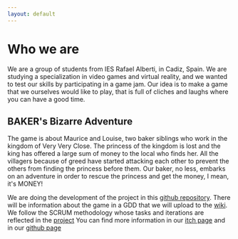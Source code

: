 ```yaml
---
layout: default
---
```

# Who we are
We are a group of students from IES Rafael Alberti, in Cadiz, Spain. We are studying a specialization in video games and virtual reality, and we wanted to test our skills by participating in a game jam. Our idea is to make a game that we ourselves would like to play, that is full of cliches and laughs where you can have a good time.

## BAKER's Bizarre Adventure
The game is about Maurice and Louise, two baker siblings who work in the kingdom of Very Very Close. The princess of the kingdom is lost and the king has offered a large sum of money to the local who finds her. All the villagers because of greed have started attacking each other to prevent the others from finding the princess before them. Our baker, no less, embarks on an adventure in order to rescue the princess and get the money, I mean, it's MONEY!


We are doing the development of the project in this [github repository](https://github.com/IES-Rafael-Alberti/game-off-2022). There will be information about the game in a GDD that we will upload to the [wiki](https://github.com/IES-Rafael-Alberti/game-off-2022/wiki).
We follow the SCRUM methodology whose tasks and iterations are reflected in the [project](https://github.com/IES-Rafael-Alberti/game-off-2022/projects?query=is%3Aopen)
You can find more information in our [itch page](https://babushas.itch.io/gameoff2022) and in our [github page](https://ies-rafael-alberti.github.io/game-off-2022/)
